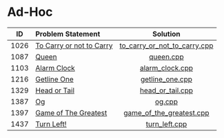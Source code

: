 # Ad-Hoc

|  ID  |      Problem Statement       |             Solution             |
|:----:|:-----------------------------|:--------------------------------:|
| 1026 | [To Carry or not to Carry][] | [to_carry_or_not_to_carry.cpp][] |
| 1087 | [Queen][]                    | [queen.cpp][]                    |
| 1103 | [Alarm Clock][]              | [alarm_clock.cpp][]              |
| 1216 | [Getline One][]              | [getline_one.cpp][]              |
| 1329 | [Head or Tail][]             | [head_or_tail.cpp][]             |
| 1387 | [Og][]                       | [og.cpp][]                       |
| 1397 | [Game of The Greatest][]     | [game_of_the_greatest.cpp][]     |
| 1437 | [Turn Left!][]               | [turn_left.cpp][]                |

[To Carry or not to Carry]: https://www.urionlinejudge.com.br/judge/en/problems/view/1026
[Queen]:                    https://www.urionlinejudge.com.br/judge/en/problems/view/1087
[Alarm Clock]:              https://www.urionlinejudge.com.br/judge/en/problems/view/1103
[Getline One]:              https://www.urionlinejudge.com.br/judge/en/problems/view/1216
[Head or Tail]:             https://www.urionlinejudge.com.br/judge/en/problems/view/1329
[Og]:                       https://www.urionlinejudge.com.br/judge/en/problems/view/1387
[Game of The Greatest]:     https://www.urionlinejudge.com.br/judge/en/problems/view/1397
[Turn Left!]:               https://www.urionlinejudge.com.br/judge/en/problems/view/1437

[to_carry_or_not_to_carry.cpp]: to_carry_or_not_to_carry.cpp
[queen.cpp]:                    tda_rational.cpp
[alarm_clock.cpp]:              alarm_clock.cpp
[getline_one.cpp]:              getline_one.cpp
[head_or_tail.cpp]:             head_or_tail.cpp
[og.cpp]:                       og.cpp
[game_of_the_greatest.cpp]:     game_of_the_greatest.cpp
[turn_left.cpp]:                turn_left.cpp
